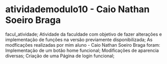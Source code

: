 # atividademodulo10 - Caio Nathan Soeiro Braga
facul_atividade;
Atividade da faculdade com objetivo de fazer alterações e implementação de funções na versão previamente disponibilizada;
As modficações realizadas por mim aluno - Caio Nathan Soeiro Braga foram:
Implementação de um botão home funcional;
Modificações de aparencia diversas;
Criação de uma Página de login funcional;
